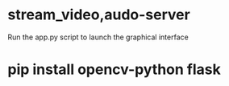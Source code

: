 # stream_video,audo-server
 Run the app.py script to launch the graphical interface
 
 # pip install opencv-python flask

